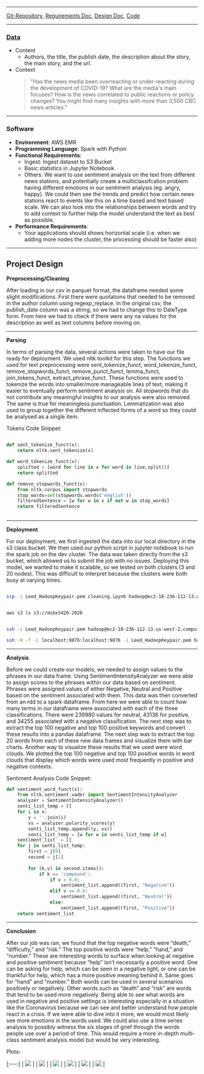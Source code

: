 ***

[Git-Repository](https://github.com/MSBX5420/Team-Crestone-Peak), [Requirements Doc](https://github.com/MSBX5420/Team-Crestone-Peak/blob/master/requirements-doc.md), [Design Doc](https://github.com/MSBX5420/Team-Crestone-Peak/blob/master/design-doc.md), [Code](https://github.com/MSBX5420/Team-Crestone-Peak/blob/master/code/analysis.ipynb)

***

### [Data](https://www.kaggle.com/ryanxjhan/cbc-news-coronavirus-articles-march-26)

- Content
  - Authors, the title, the publish date, the description about the story, the main story, and the url.
- Context
  >"Has the news media been overreacting or under-reacting during the development of COVID-19? What are the media's main focuses? How is the news correlated to public reactions or policy changes? You might find many insights with more than 3,500 CBC news articles."

***

### Software

- **Environment**: AWS EMR
- **Programming Language**: Spark with Python
- **Functional Requirements**:
  - Ingest: Ingest dataset to S3 Bucket
  - Basic statistics in Jupyter Notebook
  - Others: We want to use sentiment analysis on the text from different news stations, and potentially create a multiclassifcation problem having different emotions in our sentiment analysis (eg. angry, happy). We could then see the trends and predict how certain news stations react to events like this on a time based and text based scale. We can also look into the relationships between words and try to add context to further help the model understand the text as best as possible.
- **Performance Requirements**:
  - Your applications should shows horizontal scale (i.e. when we adding more nodes the cluster, the processing should be faster also)
  

***
  
  
## Project Design

**Preprocessing/Cleaning**

After loading in our csv in parquet format, the dataframe needed some slight modifications. First there were quotations that needed to be removed in the author column using regexp_replace. In the original csv, the publish_date column was a string, so we had to change this to DateType form. From here we had to check if there were any na values for the description as well as text columns before moving on.

***

**Parsing**

In terms of parsing the data, several actions were taken to have our file ready for deployment. We used nltk toolkit for this step. The functions we used for text preprocessing were sent_tokenize_funct, word_tokenize_funct, remove_stopwords_funct, remove_punct_funct, lemma_funct, join_tokens_funct, extract_phrase_funct. These functions were used to tokenize the words into smaller/more manageable lines of text, making it easier to eventually perform sentiment analysis on. All stopwords that do not contribute any meaningful insights to our analysis were also removed. The same is true for meaningless punctuation. Lemmatization was also used to group together the different inflected forms of a word so they could be analysed as a single item.

Tokens Code Snippet:
```python

def sent_tokenize_funct(x):
    return nltk.sent_tokenize(x)

def word_tokenize_funct(x):
    splitted = [word for line in x for word in line.split()]
    return splitted

def remove_stopwords_funct(x):
    from nltk.corpus import stopwords
    stop_words=set(stopwords.words('english'))
    filteredSentence = [w for w in x if not w in stop_words]
    return filteredSentence
    
```

***


**Deployment**

For our deployment, we first ingested the data into our local directory in the s3 class bucket. We then used our python script in jupyter notebook  to run the spark job on the dev cluster. The data was taken directly from the s3 bucket, which allowed us to submit the job with no issues. Deploying this model, we wanted to make it scalable, so we tested on both clusters (3 and 20 nodes). This was difficult to interpret because the clusters were both busy at varying times.

```bash

scp -i Leed_HadoopKeypair.pem cleaning.ipynb hadoop@ec2-18-236-112-13.us-west-2.compute.amazonaws.com:/home/hadoop/notebooks/team-crestone-peak/

```

```bash

aws s3 ls s3://msbx5420-2020

```


```bash

ssh -i Leed_HadoopKeypair.pem hadoop@ec2-18-236-112-13.us-west-2.compute.amazonaws.com

ssh -N -f -L localhost:9876:localhost:9876 -i Leed_HadoopKeypair.pem hadoop@ec2-18-236-112-13.us-west-2.compute.amazonaws.com

```

***


**Analysis**

Before we could create our models, we needed to assign values to the phrases in our data frame. Using SentimentIntensityAnalyzer we were able to assign scores to the phrases within our data based on sentiment. Phrases were assigned values of either Negative, Neutral and Positive based on the sentiment associated with them. This data was then converted from an rdd to a spark dataframe. From here we were able to count how many terms in our dataframe were associated with each of the three classifications. There were 239980 values for neutral, 43136 for positive, and 34255 associated with a negative classification. The next step was to extract the top 100 negative and top 100 positive keywords and convert these results into a pandas dataframe. The next step was to extract the top 20 words from each of these new data frames and visualize them with bar charts. Another way to visualize these results that we used were word clouds. We plotted the top 100 negative and top 100 positive words in word clouds that display which words were used most frequently in positive and negative contexts.


Sentiment Analysis Code Snippet:
```python
def sentiment_word_funct(x):
    from nltk.sentiment.vader import SentimentIntensityAnalyzer
    analyzer = SentimentIntensityAnalyzer() 
    senti_list_temp = []
    for i in x:
        y = ''.join(i) 
        vs = analyzer.polarity_scores(y)
        senti_list_temp.append((y, vs))
        senti_list_temp = [w for w in senti_list_temp if w]
    sentiment_list  = []
    for j in senti_list_temp:
        first = j[0]
        second = j[1]
    
        for (k,v) in second.items():
            if k == 'compound':
                if v < 0.0:
                    sentiment_list.append((first, "Negative"))
                elif v == 0.0:
                    sentiment_list.append((first, "Neutral"))
                else:
                    sentiment_list.append((first, "Positive"))
    return sentiment_list
```
 

***

**Conclusion**

After our job was ran, we found that the top negative words were “death,” “difficulty,” and “risk.” The top positive words were “help,” “hand,” and “number.” These are interesting words to surface when looking at negative and positive sentiment because “help” isn’t necessarily a positive word. One can be asking for help, which can be seen in a negative light, or one can be thankful for help, which has a more positive meaning behind it. Same goes for “hand” and “number.” Both words can be used in several scenarios positively or negatively. Other words such as “death” and “risk” are words that tend to be used more negatively. Being able to see what words are used in negative and positive settings is interesting especially in a situation like the Coronavirus because we can see and better understand how people react in a crisis. If we were able to dive into it more, we would most likely see more emotions in the words used. We could also use a time series analysis to possibly witness the six stages of grief through the words people use over a period of time. This would require a more in-depth multi-class sentiment analysis  model but would be very interesting.


Plots:

|:---:|
| ![](/plots/top20KeywordsFreq.png) |
| ![](/plots/wordCloud.png) |
| ![](/plots/top20NegativeKeywordsFreq.png)  |
| ![](/plots/top20PositiveKeywordsFreq.png) |
| ![](/plots/wordCloud_Negative.png)  |
| ![](/plots/wordCloud_Positive.png) |


